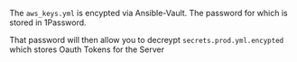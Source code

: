 The `aws_keys.yml` is encypted via Ansible-Vault. The password for which is stored in 1Password.

That password will then allow you to decreypt `secrets.prod.yml.encypted` which stores Oauth Tokens for the Server